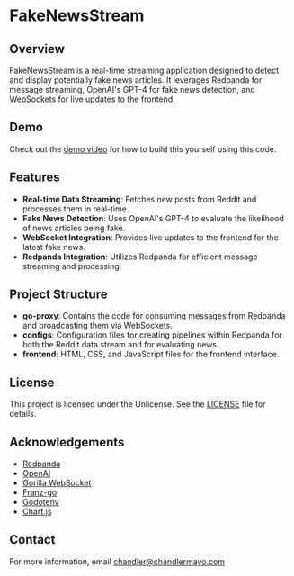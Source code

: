 # FakeNewsStream

## Overview

FakeNewsStream is a real-time streaming application designed to detect and display potentially fake news articles. It leverages Redpanda for message streaming, OpenAI's GPT-4 for fake news detection, and WebSockets for live updates to the frontend.

## Demo

Check out the [demo video](https://github.com/chandler767/FakeNewsStream/raw/refs/heads/master/Redpanda-FakeNewsDashboard-ChandlerMayo.mp4) for how to build this yourself using this code.

## Features

- **Real-time Data Streaming**: Fetches new posts from Reddit and processes them in real-time.
- **Fake News Detection**: Uses OpenAI's GPT-4 to evaluate the likelihood of news articles being fake.
- **WebSocket Integration**: Provides live updates to the frontend for the latest fake news.
- **Redpanda Integration**: Utilizes Redpanda for efficient message streaming and processing.

## Project Structure

- **go-proxy**: Contains the code for consuming messages from Redpanda and broadcasting them via WebSockets.
- **configs**: Configuration files for creating pipelines within Redpanda for both the Reddit data stream and for evaluating news.
- **frontend**: HTML, CSS, and JavaScript files for the frontend interface.

## License

This project is licensed under the Unlicense. See the [LICENSE](LICENSE) file for details.

## Acknowledgements

- [Redpanda](https://www.redpanda.com/)
- [OpenAI](https://www.openai.com/)
- [Gorilla WebSocket](https://github.com/gorilla/websocket)
- [Franz-go](https://github.com/twmb/franz-go)
- [Godotenv](https://github.com/joho/godotenv)
- [Chart.js](https://www.chartjs.org/)

## Contact

For more information, email chandler@chandlermayo.com
